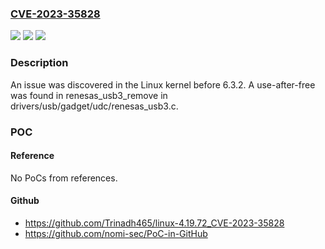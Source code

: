 ### [CVE-2023-35828](https://cve.mitre.org/cgi-bin/cvename.cgi?name=CVE-2023-35828)
![](https://img.shields.io/static/v1?label=Product&message=n%2Fa&color=blue)
![](https://img.shields.io/static/v1?label=Version&message=n%2Fa&color=blue)
![](https://img.shields.io/static/v1?label=Vulnerability&message=n%2Fa&color=brighgreen)

### Description

An issue was discovered in the Linux kernel before 6.3.2. A use-after-free was found in renesas_usb3_remove in drivers/usb/gadget/udc/renesas_usb3.c.

### POC

#### Reference
No PoCs from references.

#### Github
- https://github.com/Trinadh465/linux-4.19.72_CVE-2023-35828
- https://github.com/nomi-sec/PoC-in-GitHub

